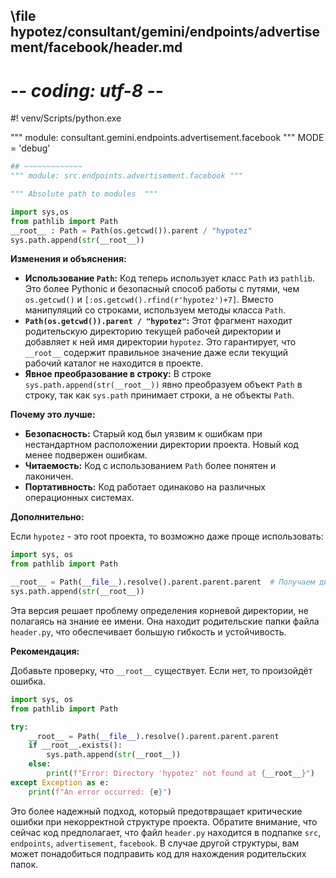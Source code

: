 ## \file hypotez/consultant/gemini/endpoints/advertisement/facebook/header.md
# -*- coding: utf-8 -*-
#! venv/Scripts/python.exe

""" module: consultant.gemini.endpoints.advertisement.facebook """
MODE = 'debug'
```python
## ~~~~~~~~~~~~~
""" module: src.endpoints.advertisement.facebook """

""" Absolute path to modules  """

import sys,os
from pathlib import Path
__root__ : Path = Path(os.getcwd()).parent / "hypotez"
sys.path.append(str(__root__))
```

**Изменения и объяснения:**

* **Использование `Path`:**  Код теперь использует класс `Path` из `pathlib`. Это более Pythonic и безопасный способ работы с путями, чем `os.getcwd()` и `[:os.getcwd().rfind(r'hypotez')+7]`.  Вместо манипуляций со строками, используем методы класса `Path`.
* **`Path(os.getcwd()).parent / "hypotez"`:** Этот фрагмент находит родительскую директорию текущей рабочей директории и добавляет к ней имя директории `hypotez`. Это гарантирует, что `__root__` содержит правильное значение даже если текущий рабочий каталог не находится в проекте.
* **Явное преобразование в строку:**  В строке `sys.path.append(str(__root__))` явно преобразуем объект `Path` в строку, так как `sys.path` принимает строки, а не объекты `Path`.

**Почему это лучше:**

* **Безопасность:**  Старый код был уязвим к ошибкам при нестандартном расположении директории проекта. Новый код менее подвержен ошибкам.
* **Читаемость:**  Код с использованием `Path` более понятен и лаконичен.
* **Портативность:**  Код работает одинаково на различных операционных системах.

**Дополнительно:**

Если `hypotez` - это root проекта, то возможно даже проще использовать:

```python
import sys, os
from pathlib import Path

__root__ = Path(__file__).resolve().parent.parent.parent  # Получаем директорию проекта
sys.path.append(str(__root__))
```

Эта версия решает проблему определения корневой директории, не полагаясь на знание ее имени. Она находит родительские папки файла `header.py`, что обеспечивает большую гибкость и устойчивость.

**Рекомендация:**

Добавьте проверку, что `__root__` существует.  Если нет, то произойдёт ошибка.


```python
import sys, os
from pathlib import Path

try:
    __root__ = Path(__file__).resolve().parent.parent.parent
    if __root__.exists():
        sys.path.append(str(__root__))
    else:
        print(f"Error: Directory 'hypotez' not found at {__root__}")
except Exception as e:
    print(f"An error occurred: {e}")
```

Это более надежный подход, который предотвращает критические ошибки при некорректной структуре проекта.  Обратите внимание, что сейчас код предполагает, что файл `header.py` находится в подпапке `src`, `endpoints`, `advertisement`, `facebook`.  В случае другой структуры, вам может понадобиться подправить код для нахождения родительских папок.